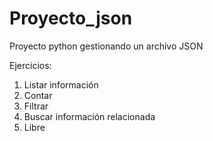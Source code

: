 # Proyecto_json
Proyecto python gestionando un archivo JSON

Ejercicios:
1. Listar información
2. Contar
3. Filtrar
4. Buscar información relacionada
5. Libre
